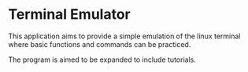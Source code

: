 # Terminal Emulator

This application aims to provide a simple emulation of the linux terminal where basic functions and commands can be practiced.

The program is aimed to be expanded to include tutorials.
